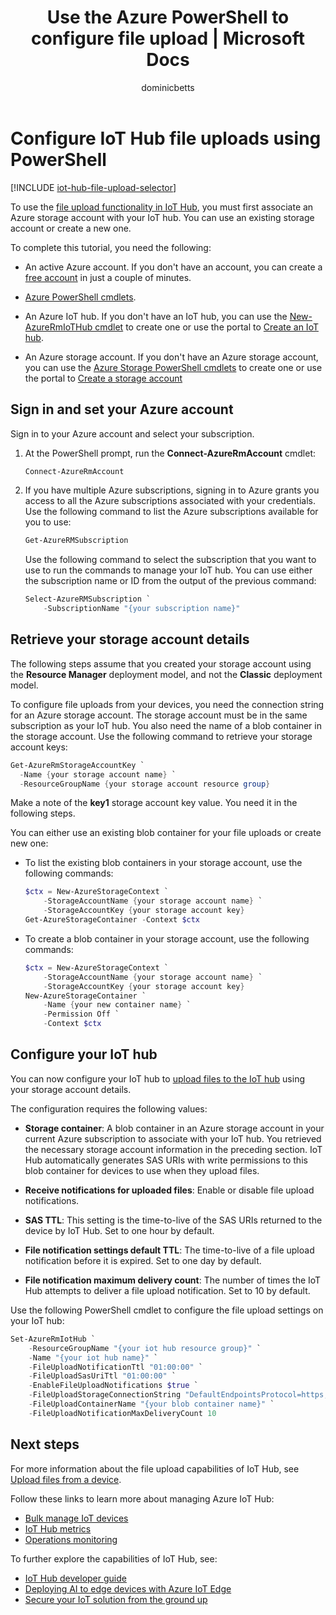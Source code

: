 ﻿---
title: Use the Azure PowerShell to configure file upload | Microsoft Docs
description: How to use the Azure PowerShell cmdlets to configure your IoT hub to enable file uploads from connected devices. Includes information about configuring the destination Azure storage account.
author: dominicbetts
ms.service: iot-hub
services: iot-hub
ms.topic: conceptual
ms.date: 08/08/2017
ms.author: dobett
---

# Configure IoT Hub file uploads using PowerShell

[!INCLUDE [iot-hub-file-upload-selector](../../includes/iot-hub-file-upload-selector.md)]

To use the [file upload functionality in IoT Hub](iot-hub-devguide-file-upload.md), you must first associate an Azure storage account with your IoT hub. You can use an existing storage account or create a new one.

To complete this tutorial, you need the following:

* An active Azure account. If you don't have an account, you can create a [free account](https://azure.microsoft.com/pricing/free-trial/) in just a couple of minutes.

* [Azure PowerShell cmdlets](https://docs.microsoft.com/powershell/azure/install-azurerm-ps).

* An Azure IoT hub. If you don't have an IoT hub, you can use the [New-AzureRmIoTHub cmdlet](https://docs.microsoft.com/powershell/module/azurerm.iothub/new-azurermiothub) to create one or use the portal to [Create an IoT hub](iot-hub-create-through-portal.md).

* An Azure storage account. If you don't have an Azure storage account, you can use the [Azure Storage PowerShell cmdlets](https://docs.microsoft.com/powershell/module/azurerm.storage/) to create one or use the portal to [Create a storage account](../storage/common/storage-create-storage-account.md)

## Sign in and set your Azure account

Sign in to your Azure account and select your subscription.

1. At the PowerShell prompt, run the **Connect-AzureRmAccount** cmdlet:

    ```powershell
    Connect-AzureRmAccount
    ```

2. If you have multiple Azure subscriptions, signing in to Azure grants you access to all the Azure subscriptions associated with your credentials. Use the following command to list the Azure subscriptions available for you to use:

    ```powershell
    Get-AzureRMSubscription
    ```

    Use the following command to select the subscription that you want to use to run the commands to manage your IoT hub. You can use either the subscription name or ID from the output of the previous command:

    ```powershell
    Select-AzureRMSubscription `
        -SubscriptionName "{your subscription name}"
    ```

## Retrieve your storage account details

The following steps assume that you created your storage account using the **Resource Manager** deployment model, and not the **Classic** deployment model.

To configure file uploads from your devices, you need the connection string for an Azure storage account. The storage account must be in the same subscription as your IoT hub. You also need the name of a blob container in the storage account. Use the following command to retrieve your storage account keys:

```powershell
Get-AzureRmStorageAccountKey `
  -Name {your storage account name} `
  -ResourceGroupName {your storage account resource group}
```

Make a note of the **key1** storage account key value. You need it in the following steps.

You can either use an existing blob container for your file uploads or create new one:

* To list the existing blob containers in your storage account, use the following commands:

    ```powershell
    $ctx = New-AzureStorageContext `
        -StorageAccountName {your storage account name} `
        -StorageAccountKey {your storage account key}
    Get-AzureStorageContainer -Context $ctx
    ```

* To create a blob container in your storage account, use the following commands:

    ```powershell
    $ctx = New-AzureStorageContext `
        -StorageAccountName {your storage account name} `
        -StorageAccountKey {your storage account key}
    New-AzureStorageContainer `
        -Name {your new container name} `
        -Permission Off `
        -Context $ctx
    ```

## Configure your IoT hub

You can now configure your IoT hub to [upload files to the IoT hub](iot-hub-devguide-file-upload.md) using your storage account details.

The configuration requires the following values:

* **Storage container**: A blob container in an Azure storage account in your current Azure subscription to associate with your IoT hub. You retrieved the necessary storage account information in the preceding section. IoT Hub automatically generates SAS URIs with write permissions to this blob container for devices to use when they upload files.

* **Receive notifications for uploaded files**: Enable or disable file upload notifications.

* **SAS TTL**: This setting is the time-to-live of the SAS URIs returned to the device by IoT Hub. Set to one hour by default.

* **File notification settings default TTL**: The time-to-live of a file upload notification before it is expired. Set to one day by default.

* **File notification maximum delivery count**: The number of times the IoT Hub attempts to deliver a file upload notification. Set to 10 by default.

Use the following PowerShell cmdlet to configure the file upload settings on your IoT hub:

```powershell
Set-AzureRmIotHub `
    -ResourceGroupName "{your iot hub resource group}" `
    -Name "{your iot hub name}" `
    -FileUploadNotificationTtl "01:00:00" `
    -FileUploadSasUriTtl "01:00:00" `
    -EnableFileUploadNotifications $true `
    -FileUploadStorageConnectionString "DefaultEndpointsProtocol=https;AccountName={your storage account name};AccountKey={your storage account key};EndpointSuffix=core.windows.net" `
    -FileUploadContainerName "{your blob container name}" `
    -FileUploadNotificationMaxDeliveryCount 10
```

## Next steps

For more information about the file upload capabilities of IoT Hub, see [Upload files from a device](iot-hub-devguide-file-upload.md).

Follow these links to learn more about managing Azure IoT Hub:

* [Bulk manage IoT devices](iot-hub-bulk-identity-mgmt.md)
* [IoT Hub metrics](iot-hub-metrics.md)
* [Operations monitoring](iot-hub-operations-monitoring.md)

To further explore the capabilities of IoT Hub, see:

* [IoT Hub developer guide](iot-hub-devguide.md)
* [Deploying AI to edge devices with Azure IoT Edge](../iot-edge/tutorial-simulate-device-linux.md)
* [Secure your IoT solution from the ground up](../iot-fundamentals/iot-security-ground-up.md)